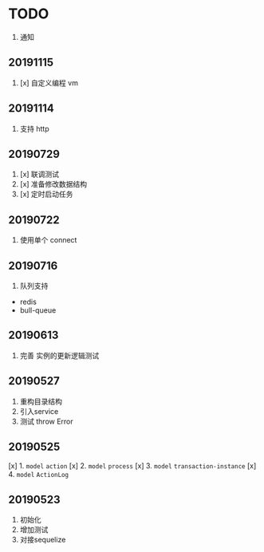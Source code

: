 # TODO

1. 通知

## 20191115

1. [x] 自定义编程 vm

## 20191114

1. 支持 http

## 20190729

1. [x] 联调测试
2. [x] 准备修改数据结构
3. [x] 定时启动任务

## 20190722

1. 使用单个 connect

## 20190716

1. 队列支持

- redis
- bull-queue

## 20190613

1. 完善 实例的更新逻辑测试

## 20190527

1. 重构目录结构
2. 引入service
3. 测试 throw Error

## 20190525

[x] 1. `model` `action`
[x] 2. `model` `process`
[x] 3. `model` `transaction-instance`
[x] 4. `model` `ActionLog`

## 20190523

1. 初始化
2. 增加测试
3. 对接sequelize
